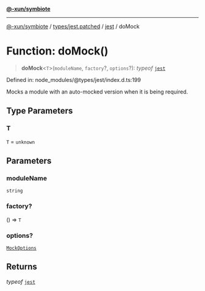 [**@-xun/symbiote**](../../../../../README.md)

***

[@-xun/symbiote](../../../../../README.md) / [types/jest.patched](../../../README.md) / [jest](../README.md) / doMock

# Function: doMock()

> **doMock**\<`T`\>(`moduleName`, `factory`?, `options`?): *typeof* [`jest`](../README.md)

Defined in: node\_modules/@types/jest/index.d.ts:199

Mocks a module with an auto-mocked version when it is being required.

## Type Parameters

### T

`T` = `unknown`

## Parameters

### moduleName

`string`

### factory?

() => `T`

### options?

[`MockOptions`](../interfaces/MockOptions.md)

## Returns

*typeof* [`jest`](../README.md)
